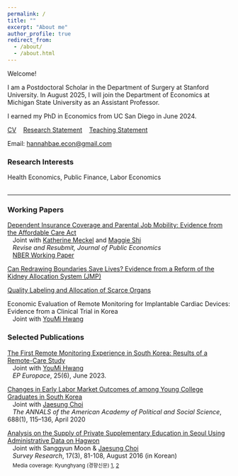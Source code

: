 ```yaml
---
permalink: /
title: ""
excerpt: "About me"
author_profile: true
redirect_from: 
  - /about/
  - /about.html
---
```



<!-- Please visit [https://acsweb.ucsd.edu/~hbae](https://acsweb.ucsd.edu/~hbae) during the 2023-2024 job market. -->
Welcome! <br>

I am a Postdoctoral Scholar in the Department of Surgery at Stanford University. In August 2025, I will join the Department of Economics at Michigan State University as an Assistant Professor. 

I earned my PhD in Economics from UC San Diego in June 2024.

[CV](https://drive.google.com/file/d/1ca31ytZXJzzvyLlxUO1XTGKTxNcp4SQa/view?usp=sharing) &nbsp;&nbsp; [Research Statement](https://drive.google.com/file/d/1ouRL11Iwp0Ft80AdhdPKIfD9kbh8_uG5/view?usp=sharing) &nbsp;&nbsp; [Teaching Statement](https://drive.google.com/file/d/1bPnHH7eB1uwvSMIxzbCo9k79mKYkpPlx/view?usp=sharing) <br/>

Email: [hannahbae.econ@gmail.com](hannahbae.econ@gmail.com) <br/>


### Research Interests
Health Economics, Public Finance, Labor Economics  
<br/>  

------
### Working Papers
[Dependent Insurance Coverage and Parental Job Mobility: Evidence from the Affordable Care Act](https://drive.google.com/file/d/1Ug0I3FoB3KRlzlfQ6twlaqStWNm8aQSo/view?usp=sharing)  
&nbsp;&nbsp; Joint with [Katherine Meckel](https://sites.google.com/view/katherinemeckel/home) and [Maggie Shi](https://www.maggie-shi.com/) <br> 
&nbsp;&nbsp; *Revise and Resubmit,  Journal of Public Economics* <br> 
&nbsp;&nbsp; [NBER Working Paper](https://www.nber.org/papers/w30200) 

[Can Redrawing Boundaries Save Lives? Evidence from a Reform of the Kidney Allocation System (JMP)](https://drive.google.com/file/d/169UxNYS6t4bF6jUMlnFWGxc5UUgZ4D0u/view)   <br>

[Quality Labeling and Allocation of Scarce Organs](https://drive.google.com/file/d/1Omou5akAZGOouOdbmhs73iYySHApNzmq/view)   <br>

Economic Evaluation of Remote Monitoring for Implantable Cardiac Devices: Evidence from a Clinical Trial in Korea <br>
&nbsp;&nbsp; Joint with [YouMi Hwang](https://www.cmcvincent.or.kr/page/en/doctor/91/D0000323)  <br> 

### Selected Publications
[The First Remote Monitoring Experience in South Korea: Results of a Remote-Care Study](https://academic.oup.com/europace/article/25/6/euad150/7192809)  <br> 
&nbsp;&nbsp; Joint with [YouMi Hwang](https://www.cmcvincent.or.kr/page/en/doctor/91/D0000323)  <br> 
&nbsp;&nbsp; *EP Europace*, 25(6), June 2023.

[Changes in Early Labor Market Outcomes of among Young College Graduates in South Korea](https://journals.sagepub.com/doi/abs/10.1177/0002716220906779)   <br> 
&nbsp;&nbsp; Joint with [Jaesung Choi](https://sites.google.com/site/jaesungchoiecon/)  <br> 
&nbsp;&nbsp; *The ANNALS of the American Academy of Political and Social Science*, 688(1), 115–136, April 2020  

[Analysis on the Supply of Private Supplementary Education in Seoul Using Administrative Data on Hagwon](https://www.kci.go.kr/kciportal/ci/sereArticleSearch/ciSereArtiView.kci?sereArticleSearchBean.artiId=ART002136588)  <br> 
&nbsp;&nbsp; Joint with Sanggyun Moon & [Jaesung Choi](https://sites.google.com/site/jaesungchoiecon/)  <br> 
&nbsp;&nbsp; *Survey Research*, 17(3), 81-108, August 2016 (in Korean) <br> 
&nbsp;&nbsp; <sub> Media coverage: Kyunghyang (경향신문) [1](https://v.daum.net/v/XYdrXz6hpO), [2](https://www.khan.co.kr/national/national-general/article/202211201613001)  </sub>	


